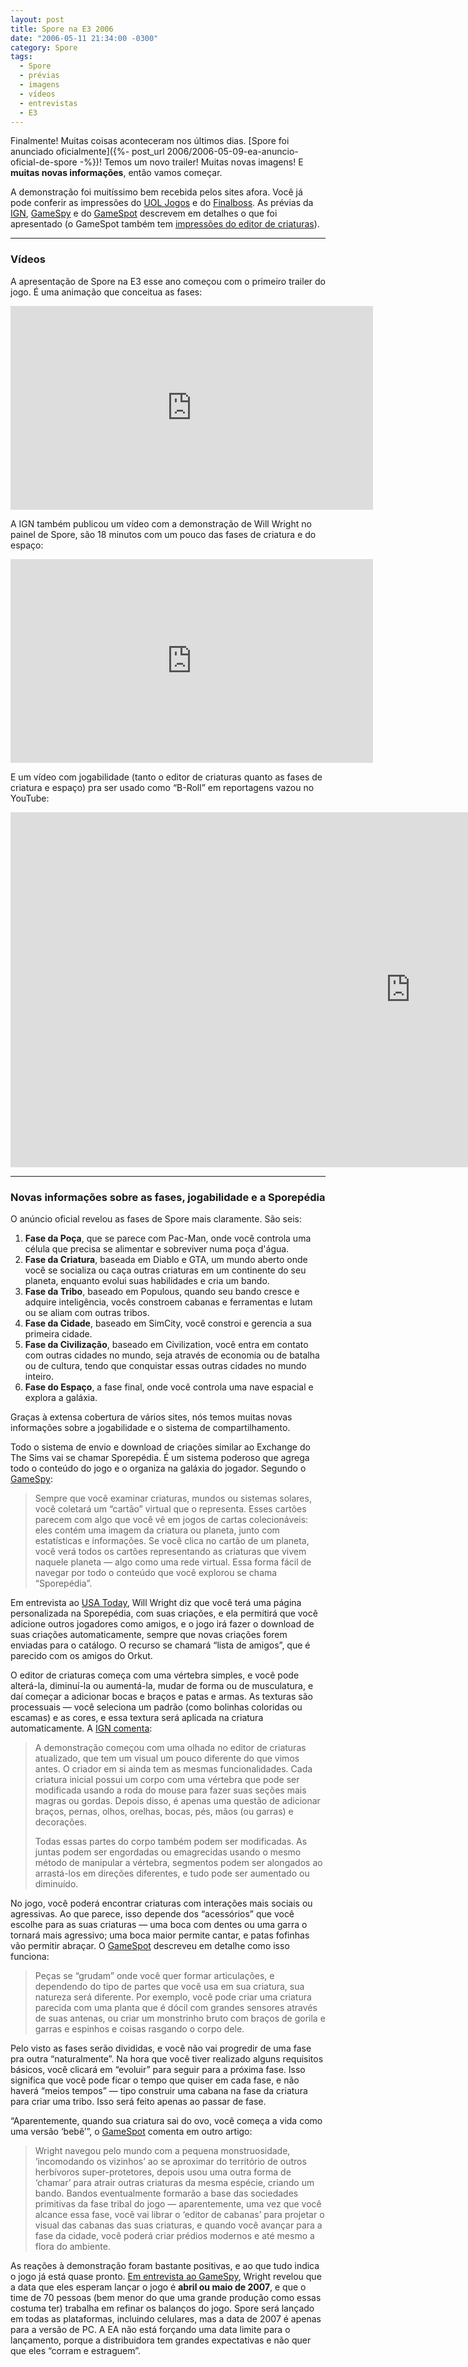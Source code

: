 ```yaml
---
layout: post
title: Spore na E3 2006
date: "2006-05-11 21:34:00 -0300"
category: Spore
tags: 
  - Spore
  - prévias
  - imagens
  - vídeos
  - entrevistas
  - E3
---
```


Finalmente! Muitas coisas aconteceram nos últimos dias. [Spore foi anunciado oficialmente]({%- post_url 2006/2006-05-09-ea-anuncio-oficial-de-spore -%})! Temos um novo trailer! Muitas novas imagens! E **muitas novas informações**, então vamos começar.

A demonstração foi muitíssimo bem recebida pelos sites afora. Você já pode conferir as impressões do [UOL Jogos](http://jogos.uol.com.br/e3/pc/ultnot/2006/05/11/ult3426u62.jhtm) e do [Finalboss](http://finalboss.uol.com.br/fb5/ctu.asp?cid=32190). As prévias da [IGN](http://pc.ign.com/articles/707/707245p1.html), [GameSpy](http://pc.gamespy.com/pc/spore/707514p1.html) e do [GameSpot](http://www.gamespot.com/pc/strategy/spore/news.html?sid=6150117) descrevem em detalhes o que foi apresentado (o GameSpot também tem [impressões do editor de criaturas](http://www.gamespot.com/pc/strategy/spore/news.html?sid=6150118)).

---

### Vídeos

A apresentação de Spore na E3 esse ano começou com o primeiro trailer do jogo. É uma animação que conceitua as fases:

<iframe width="580" height="326" src="https://www.youtube-nocookie.com/embed/2edxjODgK9o" frameborder="0" allow="accelerometer; autoplay; encrypted-media; gyroscope; picture-in-picture" allowfullscreen></iframe>

A IGN também publicou um vídeo com a demonstração de Will Wright no painel de Spore, são 18 minutos com um pouco das fases de criatura e do espaço:

<iframe width="580" height="326" src="https://www.youtube-nocookie.com/embed/Fz0vGa5WVu8" frameborder="0" allow="accelerometer; autoplay; encrypted-media; gyroscope; picture-in-picture" allowfullscreen></iframe>

E um vídeo com jogabilidade (tanto o editor de criaturas quanto as fases de criatura e espaço) pra ser usado como “B-Roll” em reportagens vazou no YouTube:

<iframe width="1280" height="568" src="https://www.youtube-nocookie.com/embed/WHaulHxmO4A" frameborder="0" allow="accelerometer; autoplay; encrypted-media; gyroscope; picture-in-picture" allowfullscreen></iframe>

---

### Novas informações sobre as fases, jogabilidade e a Sporepédia

O anúncio oficial revelou as fases de Spore mais claramente. São seis:

1. **Fase da Poça**, que se parece com Pac-Man, onde você controla uma célula que precisa se alimentar e sobreviver numa poça d'água.
2. **Fase da Criatura**, baseada em Diablo e GTA, um mundo aberto onde você se socializa ou caça outras criaturas em um continente do seu planeta, enquanto evolui suas habilidades e cria um bando.
3. **Fase da Tribo**, baseado em Populous, quando seu bando cresce e adquire inteligência, vocês constroem cabanas e ferramentas e lutam ou se aliam com outras tribos.
4. **Fase da Cidade**, baseado em SimCity, você constroi e gerencia a sua primeira cidade.
5. **Fase da Civilização**, baseado em Civilization, você entra em contato com outras cidades no mundo, seja através de economia ou de batalha ou de cultura, tendo que conquistar essas outras cidades no mundo inteiro.
6. **Fase do Espaço**, a fase final, onde você controla uma nave espacial e explora a galáxia.

Graças à extensa cobertura de vários sites, nós temos muitas novas informações sobre a jogabilidade e o sistema de compartilhamento. 

Todo o sistema de envio e download de criações similar ao Exchange do The Sims vai se chamar Sporepédia. É um sistema poderoso que agrega todo o conteúdo do jogo e o organiza na galáxia do jogador. Segundo o [GameSpy](http://pc.gamespy.com/pc/spore/707514.html):

> Sempre que você examinar criaturas, mundos ou sistemas solares, você coletará um “cartão” virtual que o representa. Esses cartões parecem com algo que você vê em jogos de cartas colecionáveis: eles contém uma imagem da criatura ou planeta, junto com estatísticas e informações. Se você clica no cartão de um planeta, você verá todos os cartões representando as criaturas que vivem naquele planeta — algo como uma rede virtual. Essa forma fácil de navegar por todo o conteúdo que você explorou se chama “Sporepédia”.

Em entrevista ao [USA Today](http://www.usatoday.com/tech/gaming/2006-05-08-spore-played_x.htm?csp=34), Will Wright diz que você terá uma página personalizada na Sporepédia, com suas criações, e ela permitirá que você adicione outros jogadores como amigos, e o jogo irá fazer o download de suas criações automaticamente, sempre que novas criações forem enviadas para o catálogo. O recurso se chamará “lista de amigos”, que é parecido com os amigos do Orkut.

O editor de criaturas começa com uma vértebra simples, e você pode alterá-la, diminuí-la ou aumentá-la, mudar de forma ou de musculatura, e daí começar a adicionar bocas e braços e patas e armas. As texturas são processuais — você seleciona um padrão (como bolinhas coloridas ou escamas) e as cores, e essa textura será aplicada na criatura automaticamente. A [IGN comenta](https://www.ign.com/articles/2006/05/10/e3-2006-spore-demo-and-hands-on-impressions):

> A demonstração começou com uma olhada no editor de criaturas atualizado, que tem um visual um pouco diferente do que vimos antes. O criador em si ainda tem as mesmas funcionalidades. Cada criatura inicial possui um corpo com uma vértebra que pode ser modificada usando a roda do mouse para fazer suas seções mais magras ou gordas. Depois disso, é apenas uma questão de adicionar braços, pernas, olhos, orelhas, bocas, pés, mãos (ou garras) e decorações.
>
> Todas essas partes do corpo também podem ser modificadas. As juntas podem ser engordadas ou emagrecidas usando o mesmo método de manipular a vértebra, segmentos podem ser alongados ao arrastá-los em direções diferentes, e tudo pode ser aumentado ou diminuído.

No jogo, você poderá encontrar criaturas com interações mais sociais ou agressivas. Ao que parece, isso depende dos “acessórios” que você escolhe para as suas criaturas — uma boca com dentes ou uma garra o tornará mais agressivo; uma boca maior permite cantar, e patas fofinhas vão permitir abraçar. O [GameSpot](http://www.gamespot.com/pc/strategy/spore/news.html?sid=6150118) descreveu em detalhe como isso funciona:

> Peças se “grudam” onde você quer formar articulações, e dependendo do tipo de partes que você usa em sua criatura, sua natureza será diferente. Por exemplo, você pode criar uma criatura parecida com uma planta que é dócil com grandes sensores através de suas antenas, ou criar um monstrinho bruto com braços de gorila e garras e espinhos e coisas rasgando o corpo dele.

Pelo visto as fases serão divididas, e você não vai progredir de uma fase pra outra “naturalmente”. Na hora que você tiver realizado alguns requisitos básicos, você clicará em “evoluir” para seguir para a próxima fase. Isso significa que você pode ficar o tempo que quiser em cada fase, e não haverá “meios tempos” — tipo construir uma cabana na fase da criatura para criar uma tribo. Isso será feito apenas ao passar de fase.

“Aparentemente, quando sua criatura sai do ovo, você começa a vida como uma versão ‘bebê’”, o [GameSpot](http://www.gamespot.com/pc/strategy/spore/news.html?sid=6150117) comenta em outro artigo:

> Wright navegou pelo mundo com a pequena monstruosidade, ‘incomodando os vizinhos’ ao se aproximar do território de outros herbívoros super-protetores, depois usou uma outra forma de ‘chamar’ para atrair outras criaturas da mesma espécie, criando um bando. Bandos eventualmente formarão a base das sociedades primitivas da fase tribal do jogo — aparentemente, uma vez que você alcance essa fase, você vai librar o ‘editor de cabanas’ para projetar o visual das cabanas das suas criaturas, e quando você avançar para a fase da cidade, você poderá criar prédios modernos e até mesmo a flora do ambiente.

As reações à demonstração foram bastante positivas, e ao que tudo indica o jogo já está quase pronto. [Em entrevista ao GameSpy](http://pc.gamespy.com/pc/spore/707976p1.html), Wright revelou que a data que eles esperam lançar o jogo é **abril ou maio de 2007**, e que o time de 70 pessoas (bem menor do que uma grande produção como essas costuma ter) trabalha em refinar os balanços do jogo. Spore será lançado em todas as plataformas, incluindo celulares, mas a data de 2007 é apenas para a versão de PC. A EA não está forçando uma data limite para o lançamento, porque a distribuidora tem grandes expectativas e não quer que eles “corram e estraguem”.